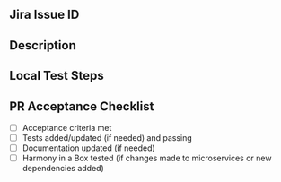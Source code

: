 ## Jira Issue ID


## Description


## Local Test Steps


## PR Acceptance Checklist
* [ ] Acceptance criteria met
* [ ] Tests added/updated (if needed) and passing
* [ ] Documentation updated (if needed)
* [ ] Harmony in a Box tested (if changes made to microservices or new dependencies added)